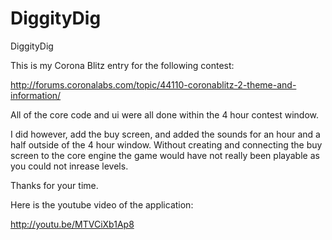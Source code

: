 DiggityDig
==========

DiggityDig

This is my Corona Blitz entry for the following contest:

http://forums.coronalabs.com/topic/44110-coronablitz-2-theme-and-information/


All of the core code and ui were all done within the 4 hour contest window.

I did however, add the buy screen, and added the sounds for an hour and a half outside of the 4 hour window. Without creating and connecting the buy screen to the core engine the game would have not really been playable as you could not inrease levels.

Thanks for your time.

Here is the youtube video of the application:

http://youtu.be/MTVCiXb1Ap8



